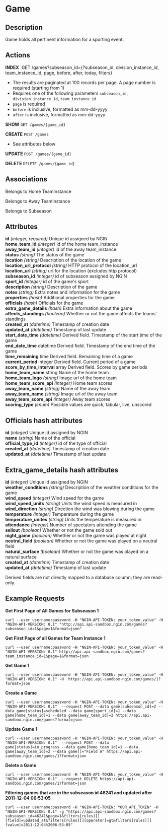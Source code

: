 Game
====

Description
-----------
Game holds all pertinent information for a sporting event.

Actions
-------
**INDEX** `GET /games?subseason_id={?subseason_id, division_instance_id, team_instance_id, page, before, after, today, filters}
* The results are paginated at 100 records per page. A page number is required (starting from 1)
* Requires one of the following parameters `subseason_id`, `division_instance_id`, `team_instance_id`
* `page` is required
* `before` is inclusive, formatted as mm-dd-yyyy
* `after` is inclusive, formatted as mm-dd-yyyy

**SHOW** `GET /games/{game_id}`

**CREATE** `POST /games`
* See attributes below

**UPDATE** `POST /games/{game_id}`

**DELETE** `DELETE /games/{game_id}`

Associations
------------

Belongs to Home TeamInstance

Belongs to Away TeamInstance

Belongs to Subseason

Attributes
----------
**id** *(integer, required)* Unique id assigned by NGIN  
**home_team_id** *(integer)* id of the home team_instance  
**away_team_id** *(integer)* id of the away team_instance  
**status** *(string)* The status of the game  
**location** *(string)*	Description of the location of the game  
**location_url_protocol**	*(string)* HTTP protocol of the location_url  
**location_url**	*(string)* url for the location (excludes http protocol)  
**subseason_id**	*(integer)*	id of subseason assigned by NGIN  
**sport_id** *(integer)* id of the game's sport  
**description**	*(string)*	Description of the game  
**notes**	*(string)* Extra notes and information for the game  
**properties** *(hash)* Additional properties for the game  
**officials** *(hash)* Officials for the game  
**extra_game_details**	*(hash)* Extra information about the game  
**affects_standings**	*(boolean)* Whether or not the game affects the teams' standings  
**created_at**	*(datetime)* Timestamp of creation date  
**updated_at**	*(datetime)* Timestamp of last update  
**start_date_time**	*(datetime)* Derived field. Timestamp of the start time of the game  
**end_date_time**	datetime		Derived field. Timestamp of the end time of the game  
**time_remaining**	time		Derived field. Remaining time of a game  
**current_period**	integer		Derived field. Current period of a game  
**score_by_time_interval**	array		Derived field. Scores by game periods  
**home_team_name**	string		Name of the home team  
**home_team_logo**	*(string)*		Image url of the home team  
**home_team_score_api**	*(integer)*		Home team scores  
**away_team_name**	*(string)*		Name of the away team  
**away_team_name**	*(string)*		Image url of the away team  
**away_team_score_api**	*(integer)*		Away team scores  
**scoring_type**	*(enum)*		Possible values are quick, tabular, live, unscored

Officials hash attributes
-------------------------
**id**	*(integer)*	Unique id assigned by NGIN  
**name**	*(string)*	Name of the official  
**official_type_id**	*(integer)*	id of the type of official  
**created_at** *(datetime)*	Timestamp of creation date  
**updated_at** *(datetime)*	Timestamp of last update  

Extra_game_details hash attributes
----------------------------------
**id** *(integer)*	Unique id assigned by NGIN  
**weather_conditions**	*(string)*		Description of the weather conditions for the game  
**wind_speed**	*(integer)*		Wind speed for the game  
**wind_speed_units**	*(string)*		Units the wind speed is measured in  
**wind_direction**	*(string)*		Direction the wind was blowing during the game  
**temperature**	*(integer)*		Temperature during the game  
**temperature_unites**	*(string)*		Units the temperature is measured in  
**attendance**	*(integer)*		Number of spectators attending the game  
**sellout**	*(boolean)*		Whether or not the game sold out  
**night_game**	*(boolean)*		Whether or not the game was played at night  
**neutral_field**	*(boolean)*		Whether or not the game was played on a neutral field  
**natural_surface**	*(boolean)*		Whether or not the game was played on a natural surface  
**created_at**	*(datetime)*	Timestamp of creation date  
**updated_at** *(datetime)*	Timestamp of last update

Derived fields are  not directly mapped to a database column; they are read-only.

Example Requests
----------------

**Get First Page of All Games for Subseason 1**

    curl --user username:password -H "NGIN-API-TOKEN: your_token_value" -H "NGIN-API-VERSION: 0.1" "http://api.api-sandbox.ngin.com/games?subseason_id=1&page=1&format=json"

**Get First Page of all Games for Team Instance 1**

    curl --user username:password -H "NGIN-API-TOKEN: your_token_value" -H "NGIN-API-VERSION: 0.1" http://api.api-sandbox.ngin.com/games?team_instance_id=1&page=1&format=json

**Get Game 1**

    curl --user username:password -H "NGIN-API-TOKEN: your_token_value" -H "NGIN-API-VERSION: 0.1" -H  https://api.api-sandbox-ngin.com/games/1?format=json

**Create a Game**

    curl --user username:password -H "NGIN-API-TOKEN: your_token_value" -H "NGIN-API-VERSION: 0.1"  --request POST --data game[subseason_id]=2 --data game[status]=scheduled --data game[sport_id]=1 --data game[home_team_id]=1 --data game[away_team_id]=2 https://api.api-sandbox.ngin.com/games?format=json

**Update Game 1**

    curl --user username:password -H "NGIN-API-TOKEN: your_token_value" -H "NGIN-API-VERSION: 0.1"  --request POST --data game[status]=in_progress --data game[home_team_id]=1 --data game[away_team_id]=2 --data game[]="Field A" https://api.api-sandbox.ngin.com/games/1?format=json

**Delete a Game**

    curl --user username:password -H "NGIN-API-TOKEN: your_token_value" -H "NGIN-API-VERSION: 0.1"  --request DELETE https://api.api-sandbox.ngin.com/games/1?format=json

**Filtering games that are in the subseason id 46241 and updated after 2011-12-04 06:53:05**

    curl --user username:password -H "NGIN-API-TOKEN: YOUR_API_TOKEN" -H "NGIN-API-VERSION: 0.1" -g "https://api.api-sandbox.ngin.com/games?subseason_id=46241&page=1&filters[rules][][field]=updated_at&filters[rules][][operator]=gt&filters[rules][][value]=2011-12-04%2006:53:05"
    